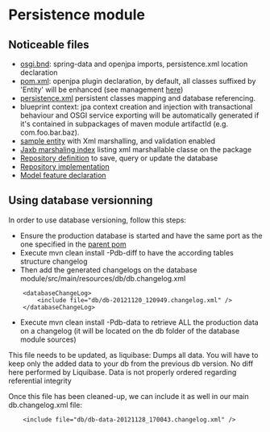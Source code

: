 # Persistence module

## Noticeable files

* [osgi.bnd](https://github.com/OsgiliathEnterprise/net.osgiliath.parent/blob/master/net.osgiliath.samples/net.osgiliath.sample.webapp.simple/net.osgiliath.sample.webapp.simple.model/net.osgiliath.sample.webapp.simple.model.daos/osgi.bnd): spring-data and openjpa imports, persistence.xml location declaration
* [pom.xml](https://github.com/OsgiliathEnterprise/net.osgiliath.parent/blob/master/net.osgiliath.samples/net.osgiliath.sample.webapp.simple/net.osgiliath.sample.webapp.simple.model/net.osgiliath.sample.webapp.simple.model.daos/pom.xml): openjpa plugin declaration, by default, all classes suffixed by 'Entity' will be enhanced (see management [here](https://github.com/OsgiliathEnterprise/net.osgiliath.parent/blob/master/net.osgiliath.poms/net.osgiliath.pom.repositories/net.osgiliath.pom.reporting/net.osgiliath.pom.plugins/pom.xml))
* [persistence.xml](https://github.com/OsgiliathEnterprise/net.osgiliath.parent/blob/master/net.osgiliath.samples/net.osgiliath.sample.webapp.simple/net.osgiliath.sample.webapp.simple.model/net.osgiliath.sample.webapp.simple.model.entities/src/main/resources/META-INF/persistence.xml) persistent classes mapping and database referencing.
* blueprint context: jpa context creation and injection with transactional behaviour and OSGI service exporting will be automatically generated if it's contained in subpackages of maven module artifactId (e.g. com.foo.bar.baz).
* [sample entity](https://github.com/OsgiliathEnterprise/net.osgiliath.parent/blob/master/net.osgiliath.samples/net.osgiliath.sample.webapp.simple/net.osgiliath.sample.webapp.simple.model/net.osgiliath.sample.webapp.simple.model.entities/src/main/java/net/osgiliath/sample/webapp/simple/model/entities/HelloEntity.java) with Xml marshalling, and validation enabled
* [Jaxb marshaling index](https://github.com/OsgiliathEnterprise/net.osgiliath.parent/blob/master/net.osgiliath.samples/net.osgiliath.sample.webapp.simple/net.osgiliath.sample.webapp.simple.model/net.osgiliath.sample.webapp.simple.model.entities/src/main/java/net/osgiliath/sample/webapp/simple/model/model/entities/jaxb.index) listing xml marshallable classe on the package
* [Repository definition](https://github.com/OsgiliathEnterprise/net.osgiliath.parent/blob/master/net.osgiliath.samples/net.osgiliath.sample.webapp.simple/net.osgiliath.sample.webapp.simple.model/net.osgiliath.sample.webapp.simple.model.daos/src/main/java/net/osgiliath/sample/webapp/simple/model/daos/model/repository/HelloObjectRepository.java) to save, query or update the database
* [Repository implementation](https://github.com/OsgiliathEnterprise/net.osgiliath.parent/blob/master/net.osgiliath.samples/net.osgiliath.sample.webapp.simple/net.osgiliath.sample.webapp.simple.model/net.osgiliath.sample.webapp.simple.model.daos/src/main/java/net/osgiliath/sample/webapp/simple/model/daos/repository/impl/HelloObjectJpaRepository.java)
* [Model feature declaration](https://github.com/OsgiliathEnterprise/net.osgiliath.parent/blob/master/net.osgiliath.samples/net.osgiliath.sample.webapp.simple/net.osgiliath.sample.webapp.simple.features/src/main/resources/net.osgiliath.sample.webapp.simple.features.xml)

## Using database versionning

In order to use database versioning, follow this steps:
* Ensure the production database is started and have the same port as the one specified in the [parent pom](https://github.com/OsgiliathEnterprise/net.osgiliath.parent/blob/master/net.osgiliath.samples/net.osgiliath.sample.webapp.simple/net.osgiliath.sample.webapp.simple.model/pom.xml)
* Execute mvn clean install -Pdb-diff to have the according tables structure changelog
* Then add the generated changelogs on the database module/src/main/resources/db/db.changelog.xml
```
    <databaseChangeLog>
        <include file="db/db-20121120_120949.changelog.xml" />
    </databaseChangeLog>
```  
* Execute mvn clean install -Pdb-data to retrieve ALL the production data on a changelog (it will be located on the db folder of the database module sources)

This file needs to be updated, as liquibase:
Dumps all data. You will have to keep only the added data to your db from the previous db version. No diff here performed by Liquibase.
Data is not properly ordered regarding referential integrity

Once this file has been cleaned-up, we can include it as well in our main db.changelog.xml file:
```
    <include file="db/db-data-20121128_170043.changelog.xml" />
```

